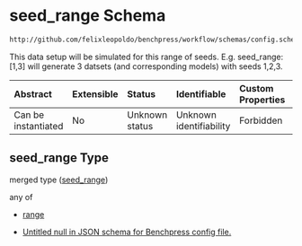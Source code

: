 # seed\_range Schema

```txt
http://github.com/felixleopoldo/benchpress/workflow/schemas/config.schema.json#/definitions/data_setup_dict/properties/seed_range
```

This data setup will be simulated for this range of seeds. E.g. seed\_range:\[1,3] will generate 3 datsets (and corresponding models) with seeds 1,2,3.

| Abstract            | Extensible | Status         | Identifiable            | Custom Properties | Additional Properties | Access Restrictions | Defined In                                                              |
| :------------------ | :--------- | :------------- | :---------------------- | :---------------- | :-------------------- | :------------------ | :---------------------------------------------------------------------- |
| Can be instantiated | No         | Unknown status | Unknown identifiability | Forbidden         | Allowed               | none                | [newschema.schema.json\*](newschema.schema.json "open original schema") |

## seed\_range Type

merged type ([seed\_range](newschema-definitions-data-item-properties-seed_range.md))

any of

*   [range](newschema-definitions-data-item-properties-seed_range-anyof-range.md "check type definition")

*   [Untitled null in JSON schema for Benchpress config file.](newschema-definitions-data-item-properties-seed_range-anyof-1.md "check type definition")
